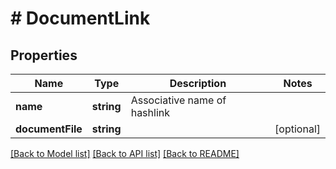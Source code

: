 # # DocumentLink

## Properties

Name | Type | Description | Notes
------------ | ------------- | ------------- | -------------
**name** | **string** | Associative name of hashlink |
**documentFile** | **string** |  | [optional]

[[Back to Model list]](../../README.md#models) [[Back to API list]](../../README.md#endpoints) [[Back to README]](../../README.md)
